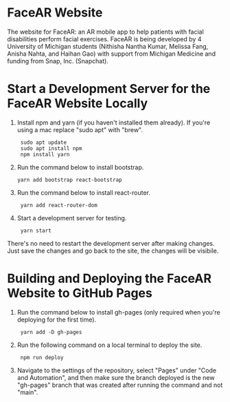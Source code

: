 # FaceAR Website

The website for FaceAR: an AR mobile app to help patients with facial disabilities perform facial exercises. FaceAR is being developed by 4 University of Michigan students (Nithisha Nantha Kumar, Melissa Fang, Anisha Nahta, and Haihan Gao) with support from Michigan Medicine and funding from Snap, Inc. (Snapchat).

# Start a Development Server for the FaceAR Website Locally

1. Install npm and yarn (if you haven't installed them already). If you're using a mac replace "sudo apt" with "brew".

		sudo apt update
		sudo apt install npm
		npm install yarn

2.  Run the command below to install bootstrap.

		yarn add bootstrap react-bootstrap

3. Run the command below to install react-router.

		yarn add react-router-dom

3. Start a development server for testing.

		yarn start

There's no need to restart the development server after making changes. Just save the changes and go back to the site, the changes will be visibile.

# Building and Deploying the FaceAR Website to GitHub Pages

1. Run the command below to install gh-pages (only required when you're deploying for the first time).

		yarn add -D gh-pages

2. Run the following command on a local terminal to deploy the site.
   
		npm run deploy

4. Navigate to the settings of the repository, select "Pages" under "Code and Automation", and then make sure the branch deployed is the new "gh-pages" branch that was created after running the command and not "main".
